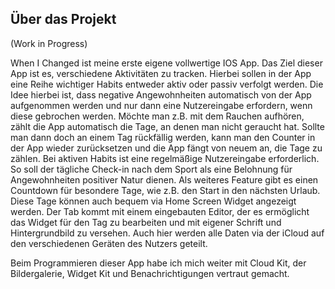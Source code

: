 ## Über das Projekt
(Work in Progress)

When I Changed ist meine erste eigene vollwertige IOS App. Das Ziel dieser App ist es, verschiedene Aktivitäten zu tracken. Hierbei sollen in der App eine Reihe wichtiger Habits entweder aktiv oder passiv verfolgt werden. Die Idee hierbei ist, dass negative Angewohnheiten automatisch von der App aufgenommen werden und nur dann eine Nutzereingabe erfordern, wenn diese gebrochen werden. Möchte man z.B. mit dem Rauchen aufhören, zählt die App automatisch die Tage, an denen man nicht geraucht hat. Sollte man dann doch an einem Tag rückfällig werden, kann man den Counter in der App wieder zurücksetzen und die App fängt von neuem an, die Tage zu zählen. Bei aktiven Habits ist eine regelmäßige Nutzereingabe erforderlich. So soll der tägliche Check-in nach dem Sport als eine Belohnung für Angewohnheiten positiver Natur dienen. Als weiteres Feature gibt es einen Countdown für besondere Tage, wie z.B. den Start in den nächsten Urlaub. Diese Tage können auch bequem via Home Screen Widget angezeigt werden. Der Tab kommt mit einem eingebauten Editor, der es ermöglicht das Widget für den Tag zu bearbeiten und mit eigener Schrift und Hintergrundbild zu versehen. Auch hier werden alle Daten via der iCloud auf den verschiedenen Geräten des Nutzers geteilt.

Beim Programmieren dieser App habe ich mich weiter mit Cloud Kit, der Bildergalerie, Widget Kit und Benachrichtigungen vertraut gemacht.

